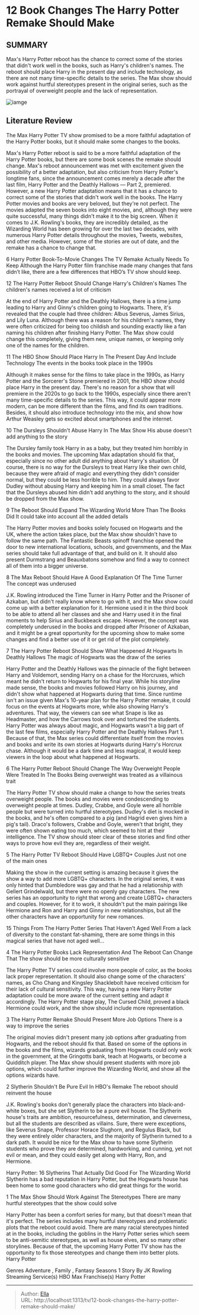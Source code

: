 # 12 Book Changes The Harry Potter Remake Should Make


## SUMMARY 


 Max&#39;s Harry Potter reboot has the chance to correct some of the stories that didn&#39;t work well in the books, such as Harry&#39;s children&#39;s names. 
 The reboot should place Harry in the present day and include technology, as there are not many time-specific details to the series. 
 The Max show should work against hurtful stereotypes present in the original series, such as the portrayal of overweight people and the lack of representation. 

![iamge](https://static1.srcdn.com/wordpress/wp-content/uploads/2024/01/daniel-radcliffe-as-harry-potter-harry-melling-as-dudley-dursley-and-katie-leung-as-cho-chang.jpg)

## Literature Review
The Max Harry Potter TV show promised to be a more faithful adaptation of the Harry Potter books, but it should make some changes to the books.




Max&#39;s Harry Potter reboot is said to be a more faithful adaptation of the Harry Potter books, but there are some book scenes the remake should change. Max&#39;s reboot announcement was met with excitement given the possibility of a better adaptation, but also criticism from Harry Potter&#39;s longtime fans, since the announcement comes merely a decade after the last film, Harry Potter and the Deathly Hallows — Part 2, premiered. However, a new Harry Potter adaptation means that it has a chance to correct some of the stories that didn&#39;t work well in the books.
The Harry Potter movies and books are very beloved, but they&#39;re not perfect. The movies adapted the seven books into eight movies, and, although they were quite successful, many things didn&#39;t make it to the big screen. When it comes to J.K. Rowling&#39;s books, they are incredibly detailed, as the Wizarding World has been growing for over the last two decades, with numerous Harry Potter details throughout the movies, Tweets, websites, and other media. However, some of the stories are out of date, and the remake has a chance to change that.
            
 
 6 Harry Potter Book-To-Movie Changes The TV Remake Actually Needs To Keep 
Although the Harry Potter film franchise made many changes that fans didn’t like, there are a few differences that HBO’s TV show should keep.













 








 12  The Harry Potter Reboot Should Change Harry&#39;s Children&#39;s Names 
The children&#39;s names received a lot of criticism
        

At the end of Harry Potter and the Deathly Hallows, there is a time jump leading to Harry and Ginny&#39;s children going to Hogwarts. There, it&#39;s revealed that the couple had three children: Albus Severus, James Sirius, and Lily Luna. Although there was a reason for his children&#39;s names, they were often criticized for being too childish and sounding exactly like a fan naming his children after finishing Harry Potter. The Max show could change this completely, giving them new, unique names, or keeping only one of the names for the children.





 11  The HBO Show Should Place Harry In The Present Day And Include Technology 
The events in the books took place in the 1990s
        

Although it makes sense for the films to take place in the 1990s, as Harry Potter and the Sorcerer&#39;s Stone premiered in 2001, the HBO show should place Harry in the present day. There&#39;s no reason for a show that will premiere in the 2020s to go back to the 1990s, especially since there aren&#39;t many time-specific details to the series. This way, it could appear more modern, can be more different than the films, and find its own traditions. Besides, it should also introduce technology into the mix, and show how Arthur Weasley gets so excited about smartphones and the internet.





 10  The Dursleys Shouldn&#39;t Abuse Harry In The Max Show 
His abuse doesn&#39;t add anything to the story
        

The Dursley family took Harry in as a baby, but they treated him horribly in the books and movies. The upcoming Max adaptation should fix that, especially since no other adult did anything about Harry&#39;s situation. Of course, there is no way for the Dursleys to treat Harry like their own child, because they were afraid of magic and everything they didn&#39;t consider normal, but they could be less horrible to him. They could always favor Dudley without abusing Harry and keeping him in a small closet. The fact that the Dursleys abused him didn&#39;t add anything to the story, and it should be dropped from the Max show.





 9  The Reboot Should Expand The Wizarding World More Than The Books Did 
It could take into account all the added details


 







The Harry Potter movies and books solely focused on Hogwarts and the UK, where the action takes place, but the Max show shouldn&#39;t have to follow the same path. The Fantastic Beasts spinoff franchise opened the door to new international locations, schools, and governments, and the Max series should take full advantage of that, and build on it. It should also present Durmstrang and Beauxbatons somehow and find a way to connect all of them into a bigger universe.





 8  The Max Reboot Should Have A Good Explanation Of The Time Turner 
The concept was underused
        

J.K. Rowling introduced the Time Turner in Harry Potter and the Prisoner of Azkaban, but didn&#39;t really know where to go with it, and the Max show could come up with a better explanation for it. Hermione used it in the third book to be able to attend all her classes and she and Harry used it in the final moments to help Sirius and Buckbeack escape. However, the concept was completely underused in the books and dropped after Prisoner of Azkaban, and it might be a great opportunity for the upcoming show to make some changes and find a better use of it or get rid of the plot completely.





 7  The Harry Potter Reboot Should Show What Happened At Hogwarts In Deathly Hallows 
The magic of Hogwarts was the draw of the series
        

Harry Potter and the Deathly Hallows was the pinnacle of the fight between Harry and Voldemort, sending Harry on a chase for the Horcruxes, which meant he didn&#39;t return to Hogwarts for his final year. While his storyline made sense, the books and movies followed Harry on his journey, and didn&#39;t show what happened at Hogwarts during that time. Since runtime isn&#39;t an issue given Max&#39;s 10-year plan for the Harry Potter remake, it could focus on the events at Hogwarts more, while also showing Harry&#39;s adventures. That way, the viewers can see what Snape is like as Headmaster, and how the Carrows took over and tortured the students.
Harry Potter was always about magic, and Hogwarts wasn&#39;t a big part of the last few films, especially Harry Potter and the Deathly Hallows Part 1. Because of that, the Max series could differentiate itself from the movies and books and write its own stories at Hogwarts during Harry&#39;s Horcrux chase. Although it would be a dark time and less magical, it would keep viewers in the loop about what happened at Hogwarts.





 6  The Harry Potter Reboot Should Change The Way Overweight People Were Treated In The Books 
Being overweight was treated as a villainous trait
        

The Harry Potter TV show should make a change to how the series treats overweight people. The books and movies were condescending to overweight people at times. Dudley, Crabbe, and Goyle were all horrible people but were turned into hurtful stereotypes. Dudley&#39;s diet is mocked in the books, and he&#39;s often compared to a pig (and Hagrid even gives him a pig&#39;s tail). Draco&#39;s followers, Crabbe and Goyle, weren&#39;t that bright, they were often shown eating too much, which seemed to hint at their intelligence. The TV show should steer clear of these stories and find other ways to prove how evil they are, regardless of their weight.





 5  The Harry Potter TV Reboot Should Have LGBTQ&#43; Couples 
Just not one of the main ones
        

Making the show in the current setting is amazing because it gives the show a way to add more LGBTQ&#43; characters. In the original series, it was only hinted that Dumbledore was gay and that he had a relationship with Gellert Grindelwald, but there were no openly gay characters. The new series has an opportunity to right that wrong and create LGBTQ&#43; characters and couples. However, for it to work, it shouldn&#39;t put the main pairings like Hermione and Ron and Harry and Ginny in new relationships, but all the other characters have an opportunity for new romances.
            
 
 15 Things From The Harry Potter Series That Haven&#39;t Aged Well 
From a lack of diversity to the constant fat-shaming, there are some things in this magical series that have not aged well...









 4  The Harry Potter Books Lack Representation And The Reboot Can Change That 
The show should be more culturally sensitive


 







The Harry Potter TV series could involve more people of color, as the books lack proper representation. It should also change some of the characters&#39; names, as Cho Chang and Kingsley Shacklebolt have received criticism for their lack of cultural sensitivity. This way, having a new Harry Potter adaptation could be more aware of the current setting and adapt it accordingly. The Harry Potter stage play, The Cursed Child, proved a black Hermione could work, and the show should include more representation.





 3  The Harry Potter Remake Should Present More Job Options 
There is a way to improve the series
        

The original movies didn&#39;t present many job options after graduating from Hogwarts, and the reboot should fix that. Based on some of the options in the books and the films, wizards graduating from Hogwarts could only work in the government, at the Gringotts bank, teach at Hogwarts, or become a Quidditch player. The Max show should present students with more job options, which could further improve the Wizarding World, and show all the options wizards have.





 2  Slytherin Shouldn&#39;t Be Pure Evil In HBO&#39;s Remake 
The reboot should reinvent the house


 







J.K. Rowling&#39;s books don&#39;t generally place the characters into black-and-white boxes, but she set Slytherin to be a pure evil house. The Slytherin house&#39;s traits are ambition, resourcefulness, determination, and cleverness, but all the students are described as villains. Sure, there were exceptions, like Severus Snape, Professor Horace Slughorn, and Regulus Black, but they were entirely older characters, and the majority of Slytherin turned to a dark path. It would be nice for the Max show to have some Slytherin students who prove they are determined, hardworking, and cunning, yet not evil or mean, and they could easily get along with Harry, Ron, and Hermione.
            
 
 Harry Potter: 16 Slytherins That Actually Did Good For The Wizarding World 
Slytherin has a bad reputation in Harry Potter, but the Hogwarts house has been home to some good characters who did great things for the world.









 1  The Max Show Should Work Against The Stereotypes 
There are many hurtful stereotypes that the show could solve
        

Harry Potter has been a comfort series for many, but that doesn&#39;t mean that it&#39;s perfect. The series includes many hurtful stereotypes and problematic plots that the reboot could avoid. There are many racial stereotypes hinted at in the books, including the goblins in the Harry Potter series which seem to be anti-semitic stereotypes, as well as house elves, and so many other storylines. Because of that, the upcoming Harry Potter TV show has the opportunity to fix those stereotypes and change them into better plots.
 Harry Potter 

 Genres   Adventure , Family , Fantasy    Seasons   1    Story By   JK Rowling    Streaming Service(s)   HBO Max    Franchise(s)   Harry Potter    





---

> Author: [Ella](https://instagram.hk.cn/)  
> URL: http://localhost:1313/tv/12-book-changes-the-harry-potter-remake-should-make/  

